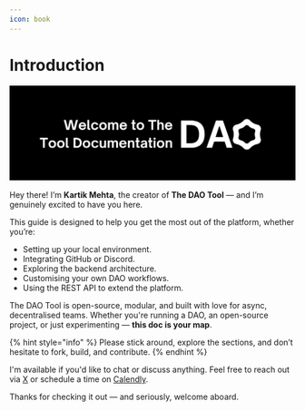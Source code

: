 ```yaml
---
icon: book
---
```


# Introduction

![WELCOME](.gitbook/assets/introduction.png)

Hey there! I’m **Kartik Mehta**, the creator of **The DAO Tool** — and I’m genuinely excited to have you here.

This guide is designed to help you get the most out of the platform, whether you’re:

* Setting up your local environment.
* Integrating GitHub or Discord.
* Exploring the backend architecture.
* Customising your own DAO workflows.
* Using the REST API to extend the platform.

The DAO Tool is open-source, modular, and built with love for async, decentralised teams. Whether you're running a DAO, an open-source project, or just experimenting — **this doc is your map**.

{% hint style="info" %}
Please stick around, explore the sections, and don’t hesitate to fork, build, and contribute.
{% endhint %}

I'm available if you'd like to chat or discuss anything. Feel free to reach out via [X](https://x.com/kartik_mehta8) or schedule a time on [Calendly](https://calendly.com/kartikmehta/15min).

Thanks for checking it out — and seriously, welcome aboard.
